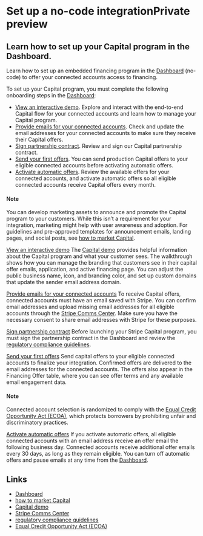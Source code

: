 # Set up a no-code integrationPrivate preview

## Learn how to set up your Capital program in the Dashboard.

Learn how to set up an embedded financing program in the
[Dashboard](https://dashboard.stripe.com/connect/capital) (no-code) to offer
your connected accounts access to financing.

To set up your Capital program, you must complete the following onboarding steps
in the [Dashboard](https://dashboard.stripe.com/connect/capital):

- [View an interactive
demo](https://docs.stripe.com/capital/no-code-integration#interactive-demo).
Explore and interact with the end-to-end Capital flow for your connected
accounts and learn how to manage your Capital program.
- [Provide emails for your connected
accounts](https://docs.stripe.com/capital/no-code-integration#provide-emails).
Check and update the email addresses for your connected accounts to make sure
they receive their Capital offers.
- [Sign partnership
contract](https://docs.stripe.com/capital/no-code-integration#partnership-contract).
Review and sign our Capital partnership contract.
- [Send your first
offers](https://docs.stripe.com/capital/no-code-integration#send-offers). You
can send production Capital offers to your eligible connected accounts before
activating automatic offers.
- [Activate automatic
offers](https://docs.stripe.com/capital/no-code-integration#activate-automatic-offers).
Review the available offers for your connected accounts, and activate automatic
offers so all eligible connected accounts receive Capital offers every month.

#### Note

You can develop marketing assets to announce and promote the Capital program to
your customers. While this isn’t a requirement for your integration, marketing
might help with user awareness and adoption. For guidelines and pre-approved
templates for announcement emails, landing pages, and social posts, see [how to
market Capital](https://docs.stripe.com/capital/marketing).

[View an interactive
demo](https://docs.stripe.com/capital/no-code-integration#interactive-demo)
The [Capital demo](https://dashboard.stripe.com/capital/demo) provides helpful
information about the Capital program and what your customer sees. The
walkthrough shows how you can manage the branding that customers see in their
capital offer emails, application, and active financing page. You can adjust the
public business name, icon, and branding color, and set up custom domains that
update the sender email address domain.

[Provide emails for your connected
accounts](https://docs.stripe.com/capital/no-code-integration#provide-emails)
To receive Capital offers, connected accounts must have an email saved with
Stripe. You can confirm email addresses and upload missing email addresses for
all eligible accounts through the [Stripe Comms
Center](https://dashboard.stripe.com/connect/comms_center/collect?integration=capital_for_platforms).
Make sure you have the necessary consent to share email addresses with Stripe
for these purposes.

[Sign partnership
contract](https://docs.stripe.com/capital/no-code-integration#partnership-contract)
Before launching your Stripe Capital program, you must sign the partnership
contract in the Dashboard and review the [regulatory compliance
guidelines](https://docs.stripe.com/capital/regulatory-compliance).

[Send your first
offers](https://docs.stripe.com/capital/no-code-integration#send-offers)
Send capital offers to your eligible connected accounts to finalize your
integration. Confirmed offers are delivered to the email addresses for the
connected accounts. The offers also appear in the Financing Offer table, where
you can see offer terms and any available email engagement data.

#### Note

Connected account selection is randomized to comply with the [Equal Credit
Opportunity Act
(ECOA)](https://www.fdic.gov/resources/supervision-and-examinations/consumer-compliance-examination-manual/documents/5/v-7-1.pdf),
which protects borrowers by prohibiting unfair and discriminatory practices.

[Activate automatic
offers](https://docs.stripe.com/capital/no-code-integration#activate-automatic-offers)
If you activate automatic offers, all eligible connected accounts with an email
address receive an offer email the following business day. Connected accounts
receive additional offer emails every 30 days, as long as they remain eligible.
You can turn off automatic offers and pause emails at any time from the
[Dashboard](https://dashboard.stripe.com/connect/capital).

## Links

- [Dashboard](https://dashboard.stripe.com/connect/capital)
- [how to market Capital](https://docs.stripe.com/capital/marketing)
- [Capital demo](https://dashboard.stripe.com/capital/demo)
- [Stripe Comms
Center](https://dashboard.stripe.com/connect/comms_center/collect?integration=capital_for_platforms)
- [regulatory compliance
guidelines](https://docs.stripe.com/capital/regulatory-compliance)
- [Equal Credit Opportunity Act
(ECOA)](https://www.fdic.gov/resources/supervision-and-examinations/consumer-compliance-examination-manual/documents/5/v-7-1.pdf)
